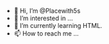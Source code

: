 - 👋 Hi, I’m @Placewith5s
- 👀 I’m interested in ...
- 🌱 I’m currently learning HTML.
- 📫 How to reach me ...

<!---
Placewith5s/Placewith5s is a ✨ special ✨ repository because its `README.md` (this file) appears on your GitHub profile.
You can click the Preview link to take a look at your changes.
--->
